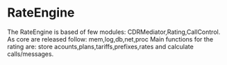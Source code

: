 # RateEngine

The RateEngine is based of few modules: CDRMediator,Rating,CallControl.
As core are released follow: mem,log,db,net,proc
Main functions for the rating are: store acounts,plans,tariffs,prefixes,rates and calculate calls/messages.


